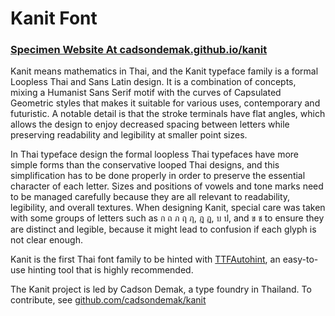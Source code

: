 # Kanit Font

### [Specimen Website At cadsondemak.github.io/kanit](http://cadsondemak.github.io/kanit/)

Kanit means mathematics in Thai, and the Kanit typeface family is a formal Loopless Thai and Sans Latin design. 
It is a combination of concepts, mixing a Humanist Sans Serif motif with the curves of Capsulated Geometric styles that makes it suitable for various uses, contemporary and futuristic. 
A notable detail is that the stroke terminals have flat angles, which allows the design to enjoy decreased spacing between letters while preserving readability and legibility at smaller point sizes. 

In Thai typeface design the formal loopless Thai typefaces have more simple forms than the conservative looped Thai designs, and this simplification has to be done properly in order to preserve the essential character of each letter. 
Sizes and positions of vowels and tone marks need to be managed carefully because they are all relevant to readability, legibility, and overall textures. 
When designing Kanit, special care was taken with some groups of letters such as ก ถ ภ ฤ ฦ, ฎ ฏ, บ ป, and ข ช to ensure they are distinct and legible, because it might lead to confusion if each glyph is not clear enough.

Kanit is the first Thai font family to be hinted with <a href="http://www.freetype.org/ttfautohint/">TTFAutohint</a>, an easy-to-use hinting tool that is highly recommended.

The Kanit project is led by Cadson Demak, a type foundry in Thailand. 
To contribute, see <a href="http://github.com/cadsondemak/kanit">github.com/cadsondemak/kanit</a>
